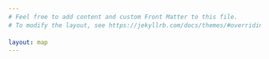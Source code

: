 ```yaml
---
# Feel free to add content and custom Front Matter to this file.
# To modify the layout, see https://jekyllrb.com/docs/themes/#overriding-theme-defaults

layout: map
---
```


<link rel="stylesheet" href="/assets/leaflet.css" />
<link rel="stylesheet" href="/assets/leaflet.awesome-markers.css" />
<link rel="stylesheet" href="/assets/css/L.Control.Locate.min.css" />
<link rel="stylesheet" href="/assets/css/all.css" />
<link rel="stylesheet" href="/assets/css/leaflet-sidebar.min.css" />


<div id="mapid" class="sidebar-map"></div>
<div id="sidebar" class="sidebar collapsed">
    <!-- Nav tabs -->
    <div class="sidebar-tabs">
        <img src="/assets/images/favicon.png" />
        <ul role="tablist" style="padding-top: 5px">
            <li><a href="#filter" role="tab"><i class="fa fa-filter"></i></a></li>
        </ul>

        <ul role="tablist">
            <li><a href="#contribute" role="tab"><i class="fa fa-plus-circle"></i></a></li>
            <li><a href="#info" role="tab"><i class="fa fa-info-circle"></i></a></li>
        </ul>
    </div>

    <!-- Tab panes -->
    <div class="sidebar-content">
        <div class="sidebar-pane" id="filter">
            <h1 class="sidebar-header">
                Karte filtern
                <span class="sidebar-close"><i class="fa fa-times-circle"></i></span>
            </h1>

            <form>
                <p style="padding-top: 1em">zeige nur</p>
                <fieldset>
                    <legend>Themenbereiche</legend>
                    <ul>
                    <li>
                        <label>
                            <input checked name="topic" value="diversity" type="checkbox">
                            Anti-Rassismus
                            <i class="fa fa-fist-raised" style="color:darkred"></i>
                        </label>
                    </li>
                    <li>
                        <label>
                            <input checked name="topic" value="feminism" type="checkbox">
                            Feminismus
                            <i class="fa fa-venus" style="color:purple"></i>
                        </label>
                    </li>
                    <li>
                        <label>
                            <input checked name="topic" value="humanright" type="checkbox">
                            Menschenrechte
                            <i class="fa fa-star-of-life" style="color:lightblue"></i>
                        </label>
                    </li>
                    <li>
                        <label>
                            <input checked name="topic" value="climate" type="checkbox">
                            Klima
                            <i class="fa fa-globe" style="color:lightgreen"></i>
                        </label>
                    </li>
                    </ul>
                </fieldset>
                <p></p>

                <fieldset>
                    <legend>Organisationsform</legend>
                    <ul>
                        <li>
                            <label>
                                <input checked name="org" value="ngo" type="checkbox">
                                NGO / Verein
                            </label>
                        </li>
                        <li>
                            <label>
                                <input checked name="org" value="ini" type="checkbox">
                                (freie) Initiative
                            </label>
                        </li>
                        <li>
                            <label>
                                <input type="checkbox" name="org" value="party">
                                Partei-/naher Ortsverband
                            </label>
                        </li>
                    </ul>
                </fieldset>
            </form>

        </div>

        <div class="sidebar-pane" id="info">
            <h1 class="sidebar-header">Über<span class="sidebar-close"><i class="fa fa-times-circle"></i></span></h1>
        </div>

        <div class="sidebar-pane" id="contribute">
            <h1 class="sidebar-header">Contribute<span class="sidebar-close"><i class="fa fa-times-circle"></i></span></h1>
        </div>
    </div>
</div>


<style>
#mapid {
    height: 100vh;
    width: 100vw;
}
</style>

<script src="/assets/js/leaflet.js" charset="utf-8"></script>
<script src="/assets/js/L.Control.Locate.min.js" charset="utf-8"></script>
<script src="/assets/js/leaflet.awesome-markers.min.js" charset="utf-8"></script>
<script src="/assets/js/leaflet-sidebar.min.js" charset="utf-8"></script>

<script>


    L.AwesomeMarkers.Icon.prototype.options.prefix = 'fa';

    let I = {
        diversity: L.AwesomeMarkers.icon({
            icon: 'fist-raised',
            markerColor: 'red',
            iconColor: 'white'
        }),
        humanRights: L.AwesomeMarkers.icon({
            icon: 'star-of-life',
            markerColor: 'blue',
            iconColor: 'white'
        }),
        feminism: L.AwesomeMarkers.icon({
            icon: 'venus',
            markerColor: 'purple',
            iconColor: 'white'
        }),
        climate: L.AwesomeMarkers.icon({
            icon: 'globe',
            markerColor: 'green',
            iconColor: 'white'
        })
    };
    

	var mymap = L.map('mapid', {
        zoomControl: false
    }).setView([51.930083, 4.507742], 13);

	L.tileLayer('https://api.tiles.mapbox.com/v4/{id}/{z}/{x}/{y}.png?access_token=pk.eyJ1IjoibWFwYm94IiwiYSI6ImNpejY4NXVycTA2emYycXBndHRqcmZ3N3gifQ.rJcFIG214AriISLbB6B5aw', {
		maxZoom: 18,
		attribution: 'Content &copy 2019 and Imprint by <a href="https://radikal.jetzt/impressum/">radikal.jetzt</a>, Map data &copy; <a href="https://www.openstreetmap.org/">OpenStreetMap</a> contributors, ' +
			'<a href="https://creativecommons.org/licenses/by-sa/2.0/">CC-BY-SA</a>, ' +
			'Imagery © <a href="https://www.mapbox.com/">Mapbox</a>',
		id: 'mapbox.streets'
	}).addTo(mymap);


    L.control.zoom({
        position: 'topright'
    }).addTo( mymap );

    var lc = L.control.locate({
        position: 'topright',
        strings: {
            title: "Show me where I am, yo!"
        }
    }).addTo( mymap );

    var sidebar = L.control.sidebar('sidebar').addTo( mymap );
    sidebar.open("filter");

    lc.start();

    let markers = [

        L.marker([51.941196, 4.512291], {
            icon: I.diversity,
            org: "ngo",
            topics: ["diversity", "feminism"]
        }).bindPopup('test'),

        L.marker([51.927913, 4.521303], {
            icon: I.diversity,
            org: "party",
            topics: ["diversity"]
        }),

        L.marker([51.936063, 4.502077], {
            icon: I.feminism,
            org: "ini",
            topics: ["feminism"]
        }),

        L.marker([51.932835, 4.506969], {
            icon: I.climate,
            org: "ngo",
            topics: ["climate"]
        })
    ];

    function updateMarkers() {
        let topics = [];
        let orgs = [];
        
        document.querySelectorAll("input[name=topic]").forEach(i => {
            if (i.checked) { topics.push(i.attributes.value.nodeValue) }
        });

        document.querySelectorAll("input[name=org]").forEach(i => {
            if (i.checked) { orgs.push(i.attributes.value.nodeValue) }
        });

        markers.forEach(m => {
            var keep = false;
            if (orgs.indexOf(m.options.org) >= 0) {
                m.options.topics.forEach(t => {
                    if (topics.indexOf(t) >= 0) {
                        keep = true;
                    }
                });
            }

            if (keep) {
                m.addTo( mymap );
            } else {
                m.remove();
            }

        });
    }

    document.querySelectorAll("input[type=checkbox]")
        .forEach(e => e.addEventListener("change", updateMarkers));

    updateMarkers();

</script>
